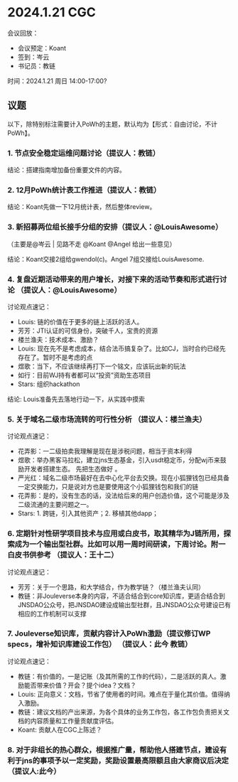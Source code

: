 # 2024.1.21 CGC

会议回放：

- 会议预定：Koant
- 签到：岑云
- 书记员：教链

时间：2024.1.21 周日 14:00-17:00?

## 议题

以下，除特别标注需要计入PoWh的主题，默认均为【形式：自由讨论，不计PoWh】。

### 1. 节点安全稳定运维问题讨论（提议人：教链）

结论：搭建指南增加备份重要文件的内容。

### 2. 12月PoWh统计表工作推进（提议人：教链）

结论：Koant先做一下12月统计表，然后整体review。

### 3. 新招募两位组长接手分组的安排（提议人：@LouisAwesome）

（主要是@岑云 | 见路不走 @Koant @Angel 给出一些意见）

结论：Koant交接2组给gwendol(c)。Angel 7组交接给LouisAwesome.

### 4. 复盘近期活动带来的用户增长，对接下来的活动节奏和形式进行讨论 （提议人：@LouisAwesome）

讨论观点速记：
- Louis: 链的价值在于更多的链上活跃的活人。
- 芳芳：JTI认证的可信身份，突破千人，宝贵的资源
- 楼兰渔夫：技术成本、激励？
- Louis: 现在先不是考虑成本，结合法币搞复杂了。比如CJ，当时合约已经先存在了。暂时不是考虑的点
- 煜歌：当下，不应该继续再打下一个铭文，应该玩出新的玩法
- 如行：目前WJ持有者都可以“投资”资助生态项目
- Stars: 组织hackathon

结论: Louis准备先去落地行动一下，从实践中摸索

### 5. 关于域名二级市场流转的可行性分析 （提议人：楼兰渔夫）

讨论观点速记：
- 花弄影：一二级拍卖我理解是现在是涉税问题，相当于资本利得
- 煜歌：举办黑客马拉松，建立jns生态基金，引入usdt稳定币，分配wj币来鼓励开发者搭建生态。 先把生态做好 。
- 严光红：域名二级市场最好在去中心化平台去交换。现在小狐狸钱包已经具备一定交换能力，只是说对方也是要使用这个小狐狸钱包和我们的链
- 花弄影：是的，没有生态的话，没法给后来的用户创造价值，这个可能是涉及二级流通的主要问题之一。
- Stars: 1. 跨链，引入其他资产；2. 移植其他dapp；

### 6. 定期针对性研学项目技术与应用或白皮书，取其精华为J链所用，探索成为一个输出型社群。比如可以用一周时间研读，下周讨论。附一白皮书供参考 （提议人：王十二）

讨论观点速记：
- 芳芳：关于一个思路，和大学结合，作为教学链？（楼兰渔夫认同）
- 教链：非Jouleverse本身的内容，不适合结合到core知识库，更适合结合到JNSDAO公众号，把JNSDAO建设成输出型社群，且JNSDAO公众号建设已有相应的工作机制可以支撑

### 7. Jouleverse知识库，贡献内容计入PoWh激励（提议修订WP specs，增补知识库建设工作包） （提议人：此今 教链）

讨论观点速记：
- 教链：有价值的，一是记账（及其所需的工作的代码），二是活跃的真人。激励能否带来价值？开会？提个idea？文档？
- Louis: 正向意义：文档，节省了使用者的时间。难点在于量化其价值。值得纳入激励。
- 教链：建议文档的产出来源，为各个具体的业务工作包，各工作包负责把关文档的内容质量和工作量贡献度评估。
- Koant: 贡献人在CGC上陈述？

### 8. 对于非组长的热心群众，根据推广量，帮助他人搭建节点，建设有利于jns的事项予以一定奖励，奖励设置最高限额且由大家商议后决定 （提议人:此今）



